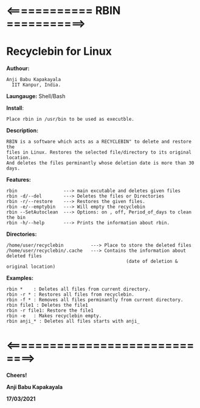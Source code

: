 #    <============ RBIN ===========>
#        Recyclebin for Linux

 **Authour:**
 
    Anji Babu Kapakayala
	  IIT Kanpur, India.

**Laungauge:** Shell/Bash

**Install**:    

    Place rbin in /usr/bin to be used as executble.

 **Description:** 
	
    RBIN is a software which acts as a RECYCLEBIN" to delete and restore the 
    files in Linux. Restores the selected file/directory to its original location.
    And deletes the files perminantly whose deletion date is more than 30 days.  

 **Features:**
    
    rbin                 ---> main excutable and deletes given files
    rbin -d/--del        ---> Deletes the files or Directories
    rbin -r/--restore    ---> Restores the given files.
    rbin -e/--emptybin   ---> Will empty the recyclebin
    rbin --SetAutoclean  ---> Options: on , off, Period_of_days to clean the bin
    rbin -h/--help       ---> Prints the information about rbin.
    

 **Directories:**
       
    /home/user/recyclebin          ---> Place to store the deleted files
    /home/user/recyclebin/.cache   ---> Contains the information about deleted files 
	                                    		(date of deletion & original location)
 **Examples:**
 
    rbin *    : Deletes all files from current directory.
    rbin -r * : Restores all files from recyclebin.
    rbin -f * : Removes all files perminantly from current directory.
    rbin file1 : Deletes the file1
    rbin -r file1: Restore the file1
    rbin -e   : Makes recyclebin empty.
    rbin anji_* : Deletes all files starts with anji_
    
# <==============================>
**Cheers!**

**Anji Babu Kapakayala**

**17/03/2021**
